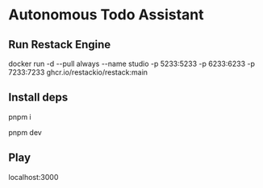 # Autonomous Todo Assistant 

## Run Restack Engine

docker run -d --pull always --name studio -p 5233:5233 -p 6233:6233 -p 7233:7233 ghcr.io/restackio/restack:main

## Install deps

pnpm i

pnpm dev

## Play

localhost:3000
